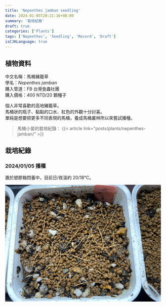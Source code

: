 ```yaml
---
title: 'Nepenthes jamban seedling'
date: 2024-01-05T20:21:16+08:00
summary: '栽培紀錄'
draft: true
categories: ['Plants']
tags: ['Nepenthes', 'Seedling', 'Record', 'Draft']
isCJKLanguage: true
---
```


## 植物資料

中文名稱：馬桶豬籠草  
學名：*Nepenthes jamban*  
購入管道：FB 台灣食蟲社團  
購入價格：400 NTD/20 顆種子  

個人非常喜歡的高地豬籠草。  
馬桶狀的瓶子、黏黏的口水、紅色的外觀十分討喜。  
單純是想要把更多不同表現的馬桶，養成馬桶叢林所以來嘗試播種。  

> 馬桶小苗的栽培紀錄：
> {{< article link="posts/plants/nepenthes-jamban/" >}}

## 栽培紀錄

### 2024/01/05 播種

置於塑膠箱悶養中，目前日/夜溫約 20/18℃。  

![2024-01-05](./images/2024-01-05.jpg)
